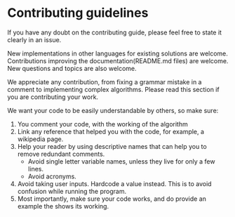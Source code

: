 # Contributing guidelines

If you have any doubt on the contributing guide, please feel free to state it clearly in an issue.  

New implementations in other languages for existing solutions are welcome.  
Contributions improving the documentation(README.md files) are welcome.  
New questions and topics are also welcome.  


We appreciate any contribution, from fixing a grammar mistake in a comment to implementing complex algorithms.
Please read this section if you are contributing your work.

We want your code to be easily understandable by others, so make sure:
1. You comment your code, with the working of the algorithm
2. Link any reference that helped you with the code, for example, a wikipedia page.
3. Help your reader by using descriptive names that can help you to remove redundant comments.
    - Avoid single letter variable names, unless they live for only a few lines.
    - Avoid acronyms.
3. Avoid taking user inputs. Hardcode a value instead. This is to avoid confusion while running the program.  
4. Most importantly, make sure your code works, and do provide an example the shows its working.
